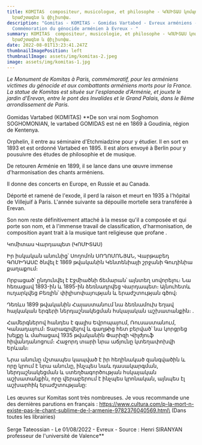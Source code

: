 ```yaml
---
title: KOMITAS  compositeur, musicologue, et philosophe - ԿՈՄԻՏԱՍ կոմպոզիտոր,
  երաժշտագետ և փիլիսոփա.
description: "Gomitas - KOMITAS - Gomidas Vartabed - Evreux arméniens -
  Commémoration du génocide arménien à Evreux - "
summary: KOMITAS  compositeur, musicologie, et philosophe - ԿՈՄԻՏԱՍ կոմպոզիտոր,
  երաժշտագետ և փիլիսոփա.
date: 2022-08-01T13:23:41.247Z
thumbnailImagePosition: left
thumbnailImage: assets/img/komitas-2.jpeg
image: assets/img/komitas-1.jpg
---
```

*Le Monument de Komitas à Paris, commémoratif, pour les arméniens victimes du génocide et aux combattants arméniens morts pour la France. La statue de Komitas  est située sur l'esplanade d'Arménie, et jouxte le jardin d'Erevan, entre le pont des Invalides et le Grand Palais, dans le 8ème arrondissement de Paris.* \
\
Gomidas Vartabed (KOMITAS)
\*\*De son vrai nom Soghomon SOGHOMONIAN, le vartabed GOMIDAS est né en 1869 à Goudinia, région de Kentenya. 

Orphelin, il entre au séminaire d'Etchmiadzine pour y étudier. Il en sort en 1893 et est ordonné Vartabed en 1895. Il est alors envoyé à Berlin pour y pousuivre des études de philosophie et de musique. 

De retouren Arménie en 1899, il se lance dans une œuvre immense d'harmonisation des chants arméniens. 

Il donne des concerts en Europe, en Russie et au Canada.

Déporté et ramené de l'exode, il perd la raison et meurt en 1935 à l'hôpital de Villejuif à Paris. L'année suivante sa dépouille mortelle sera transférée à Erevan. 

Son nom reste définitivement attaché à la messe qu'il a composée et qui porte son nom, et à l'immense travail de classification, d'harmonisation, de composition ayant trait à la musique tant religieuse que profane . 

Կոմիտաս Վարդապետ (ԿՈՄԻՏԱՍ)

Իր իսկական անունից՝ Սողոմոն ՍՈՂՈՄՈՆՅԱՆ, Վարթաբեդ ԳՈՄԻԴԱՍԸ ծնվել է 1869 թվականին Կենտենիայի շրջանի Գուդինիա քաղաքում։

Որբացած՝ ընդունվել է Էջմիածնի ճեմարան՝ այնտեղ սովորելու։ Նա հեռացավ 1893-ին և 1895-ին ձեռնադրվեց Վարդապետ։ Այնուհետև ուղարկվեց Բեռլին՝ փիլիսոփայության և երաժշտության գծով։

Դեռևս 1899 թվականին Հայաստանում նա ձեռնամուխ եղավ հայկական երգերի ներդաշնակեցման հսկայական աշխատանքին։ .

Համերգներով հանդես է գալիս Եվրոպայում, Ռուսաստանում, Կանադայում։
Տարագրվելով և գաղթից հետ բերված՝ նա կորցրեց խելքը և մահացավ 1935 թվականին Փարիզի Վիլժյուֆ հիվանդանոցում։ Հաջորդ տարի նրա աճյունը կտեղափոխվի Երևան։

Նրա անունը մշտապես կապված է իր հեղինակած զանգվածին և որը կրում է նրա անունը, ինչպես նաև դասակարգման, ներդաշնակեցման և ստեղծագործության հսկայական աշխատանքին, որը վերաբերում է ինչպես կրոնական, այնպես էլ աշխարհիկ երաժշտությանը:\
\
Les œuvres sur Komitas sont très nombreuses. Je vous recommande une des dernières parutions en français : https://www.cultura.com/p-la-mort-n-existe-pas-le-chant-sublime-de-l-armenie-9782376040569.html\
(Dans toutes les librairies)  \
\
Serge Tateossian - Le 01/08/2022 - Evreux - Source : Henri SIRANYAN professeur de l'université de Valence\*\*